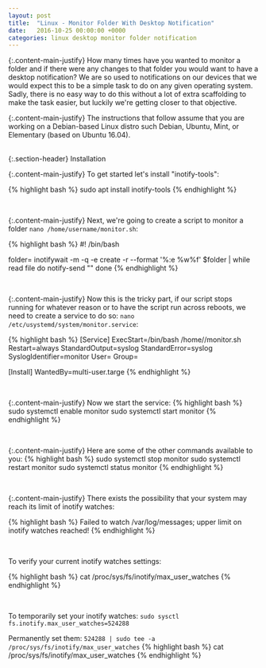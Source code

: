 ```yaml
---
layout: post
title:  "Linux - Monitor Folder With Desktop Notification"
date:   2016-10-25 00:00:00 +0000
categories: linux desktop monitor folder notification
---
```

{:.content-main-justify}
How many times have you wanted to monitor a folder and if there were any changes to that folder you would want to have a desktop notification?  We are so used to notifications on our devices that we would expect this to be a simple task to do on any given operating system.  Sadly, there is no easy way to do this without a lot of extra scaffolding to make the task easier, but luckily we're getting closer to that objective.

{:.content-main-justify}
The instructions that follow assume that you are working on a Debian-based Linux distro such Debian, Ubuntu, Mint, or Elementary (based on Ubuntu 16.04).

<br />
{:.section-header}
Installation

{:.content-main-justify}
To get started let's install "inotify-tools":

{% highlight bash %}
sudo apt install inotify-tools
{% endhighlight %}

<br />

{:.content-main-justify}
Next, we're going to create a script to monitor a folder <code>nano /home/username/monitor.sh</code>:

{% highlight bash %}
#! /bin/bash

folder=<path>
inotifywait -m -q -e create -r --format '%:e %w%f' $folder | while read file
  do
    notify-send "<message>"
  done
{% endhighlight %}

<br />

{:.content-main-justify}
Now this is the tricky part, if our script stops running for whatever reason or to have the script run across reboots, we need to create a service to do so: <code>nano /etc/usystemd/system/monitor.service</code>:

{% highlight bash %}
[Service]
ExecStart=/bin/bash /home/<username>/monitor.sh
Restart=always
StandardOutput=syslog
StandardError=syslog
SyslogIdentifier=monitor
User=<username>
Group=<username>

[Install]
WantedBy=multi-user.targe
{% endhighlight %}

<br />

{:.content-main-justify}
Now we start the service:
{% highlight bash %}
sudo systemctl enable monitor
sudo systemctl start monitor
{% endhighlight %}

<br />

{:.content-main-justify}
Here are some of the other commands available to you:
{% highlight bash %}
sudo systemctl stop monitor
sudo systemctl restart monitor
sudo systemctl status monitor
{% endhighlight %}

<br />

{:.content-main-justify}
There exists the possibility that your system may reach its limit of inotify watches:

{% highlight bash %}
Failed to watch /var/log/messages; upper limit on inotify watches reached!
{% endhighlight %}

<br />

To verify your current inotify watches settings:

{% highlight bash %}
cat /proc/sys/fs/inotify/max_user_watches
{% endhighlight %}

<br />

To temporarily set your inotify watches: <code>sudo sysctl fs.inotify.max_user_watches=524288</code>

Permanently set them: <code>524288 | sudo tee -a /proc/sys/fs/inotify/max_user_watches</code>
{% highlight bash %}
cat /proc/sys/fs/inotify/max_user_watches
{% endhighlight %}

<!-- Jekyll also offers powerful support for code snippets:

{% highlight ruby %}
def print_hi(name)
  puts "Hi, #{name}"
end
print_hi('Tom')
#=> prints 'Hi, Tom' to STDOUT.
{% endhighlight %} -->

<!-- Check out the [Jekyll docs][jekyll-docs] for more info on how to get the <code>most</code> out of Jekyll. File all bugs/feature requests at [Jekyll’s GitHub repo][jekyll-gh]. If you have questions, you can ask them on [Jekyll Talk][jekyll-talk].

[jekyll-docs]: http://jekyllrb.com/docs/home
[jekyll-gh]:   https://github.com/jekyll/jekyll
[jekyll-talk]: https://talk.jekyllrb.com/ -->
